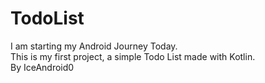 # TodoList
I am starting my Android Journey Today.
<br>This is my first project, a simple Todo List made with Kotlin.
<br>By IceAndroid0
